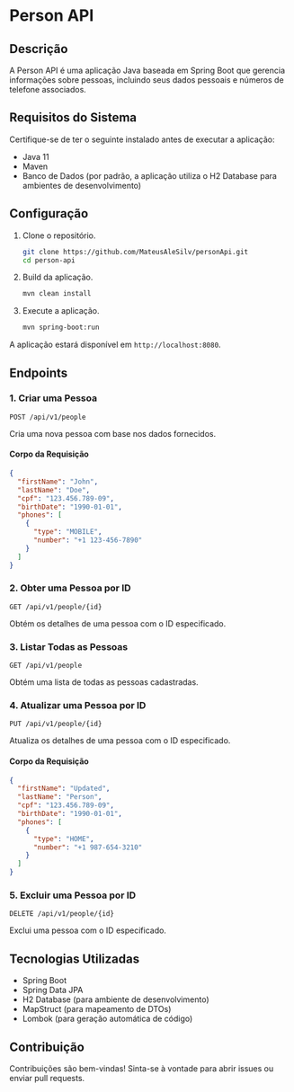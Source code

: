 # Person API

## Descrição
A Person API é uma aplicação Java baseada em Spring Boot que gerencia informações sobre pessoas, incluindo seus dados pessoais e números de telefone associados.

## Requisitos do Sistema
Certifique-se de ter o seguinte instalado antes de executar a aplicação:
- Java 11
- Maven
- Banco de Dados (por padrão, a aplicação utiliza o H2 Database para ambientes de desenvolvimento)

## Configuração
1. Clone o repositório.
   ```bash
   git clone https://github.com/MateusAleSilv/personApi.git
   cd person-api
   ```

2. Build da aplicação.
   ```bash
   mvn clean install
   ```

3. Execute a aplicação.
   ```bash
   mvn spring-boot:run
   ```

A aplicação estará disponível em `http://localhost:8080`.

## Endpoints

### 1. Criar uma Pessoa
```http
POST /api/v1/people
```
Cria uma nova pessoa com base nos dados fornecidos.

#### Corpo da Requisição
```json
{
  "firstName": "John",
  "lastName": "Doe",
  "cpf": "123.456.789-09",
  "birthDate": "1990-01-01",
  "phones": [
    {
      "type": "MOBILE",
      "number": "+1 123-456-7890"
    }
  ]
}
```

### 2. Obter uma Pessoa por ID
```http
GET /api/v1/people/{id}
```
Obtém os detalhes de uma pessoa com o ID especificado.

### 3. Listar Todas as Pessoas
```http
GET /api/v1/people
```
Obtém uma lista de todas as pessoas cadastradas.

### 4. Atualizar uma Pessoa por ID
```http
PUT /api/v1/people/{id}
```
Atualiza os detalhes de uma pessoa com o ID especificado.

#### Corpo da Requisição
```json
{
  "firstName": "Updated",
  "lastName": "Person",
  "cpf": "123.456.789-09",
  "birthDate": "1990-01-01",
  "phones": [
    {
      "type": "HOME",
      "number": "+1 987-654-3210"
    }
  ]
}
```

### 5. Excluir uma Pessoa por ID
```http
DELETE /api/v1/people/{id}
```
Exclui uma pessoa com o ID especificado.

## Tecnologias Utilizadas
- Spring Boot
- Spring Data JPA
- H2 Database (para ambiente de desenvolvimento)
- MapStruct (para mapeamento de DTOs)
- Lombok (para geração automática de código)

## Contribuição
Contribuições são bem-vindas! Sinta-se à vontade para abrir issues ou enviar pull requests.